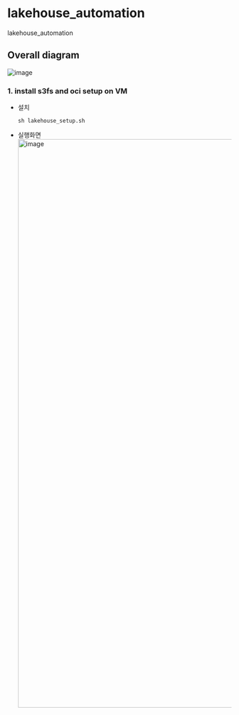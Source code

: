 # lakehouse_automation
lakehouse_automation

## Overall diagram

![image](https://github.com/user-attachments/assets/280a0bf4-372e-4fc5-beeb-3b86c3fa0a35)


### 1. install s3fs and oci setup on VM
- 설치
  ```
  sh lakehouse_setup.sh
  ```
- 실행화면  
  <img width="1276" alt="image" src="https://github.com/user-attachments/assets/5429794b-bcd6-4cf5-9988-4af305225e6f">
